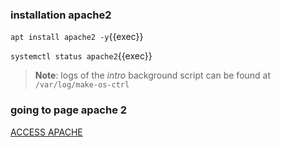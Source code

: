 
### installation apache2
`apt install apache2 -y`{{exec}}

`systemctl status apache2`{{exec}}

> <strong>Note</strong>: logs of the *intro* background script can be found at `/var/log/make-os-ctrl`



### going to page apache 2
[ACCESS APACHE]({{TRAFFIC_HOST1_80}})
